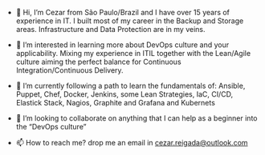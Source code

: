 - 👋 Hi, I’m Cezar from São Paulo/Brazil and I have over 15 years of experience in IT. I built most of my career in the Backup and Storage areas. Infrastructure and Data Protection are in my veins.  

- 👀 I’m interested in learning more about DevOps culture and your applicability. Mixing my experience in ITIL together with the Lean/Agile culture aiming the perfect balance for Continuous Integration/Continuous Delivery.

- 🌱 I’m currently following a path to learn the fundamentals of: Ansible, Puppet, Chef, Docker, Jenkins, some Lean Strategies, IaC, CI/CD, Elastick Stack, Nagios, Graphite and Grafana and Kubernets

- 💞️ I’m looking to collaborate on anything that I can help as a beginner into the “DevOps culture” 

- 📫 How to reach me? drop me an email in cezar.reigada@outlook.com



<!---
xcezarx/xcezarx is a ✨ special ✨ repository because its `README.md` (this file) appears on your GitHub profile.
You can click the Preview link to take a look at your changes.
--->
